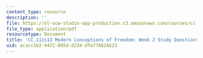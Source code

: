 ```yaml
---
content_type: resource
description: ''
file: https://ol-ocw-studio-app-production.s3.amazonaws.com/courses/cc-111-modern-conceptions-of-freedom-spring-2013/acacc1b29472805dd234dfe776626b23_MITCC_111F12_Week3Ques.pdf
file_type: application/pdf
resourcetype: Document
title: 'CC.111s13 Modern Conceptions of Freedom: Week 2 Study Questions'
uid: acacc1b2-9472-805d-d234-dfe776626b23
---
```

